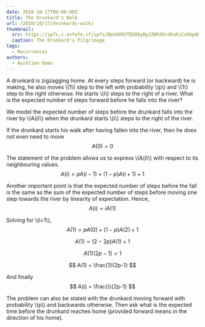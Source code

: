 ```yaml
---
date: 2018-10-17T00:00:00Z
title: The Drunkard's Walk
url: /2018/10/17/drunkards-walk/
thumbnail:
  src: https://ipfs.c.ovfefe.cf/ipfs/QmSAXMJTDSRbyNyJZWhXUrdXuKiCxD6p6H9ths64L32dQm
  caption: The Drunkard's Pilgrimage
tags:
  - Recurrences
authors:
  - Aurélien Ooms
---
```


A drunkard is zigzagging home. At every steps forward (or backward) he is
making, he also moves \\(1\\) step to the left with probability \\(p\\) and \\(1\\)
step to the right otherwise. He starts \\(i\\) steps to the right of a river. What is
the expected number of steps forward before he falls into the river?

<!--more-->

We model the expected number of steps before the drunkard falls into the river
by \\(A(i)\\) when the drunkard starts \\(i\\) steps to the right of the river.

If the drunkard starts his walk after having fallen into the river,
then he does not even need to move
$$
A(0) = 0
$$

The statement of the problem allows us to express \\(A(i)\\) with respect to its
neighbouring values.
$$
A(i) = p A(i-1) + (1-p) A(i+1) + 1
$$

Another important point is that the expected number of steps before the fall is
the same as the sum of the expected number of steps before moving one step
towards the river by linearity of expectation. Hence,
$$
A(i) = i A(1)
$$

Solving for \\(i=1\\),
$$
A(1) = p A(0) + (1-p) A(2) + 1
$$

$$
A(1) = (2-2p) A(1) + 1
$$

$$
A(1) (2p - 1) = 1
$$

$$
A(1) = \frac{1}{2p-1}
$$

And finally
$$
A(i) = \frac{i}{2p-1}
$$

The problem can also be stated with the drunkard moving forward with
probability \\(p\\) and backwards otherwise. Then ask what is the expected time
before the drunkard reaches home (provided forward means in the direction of
his home).
